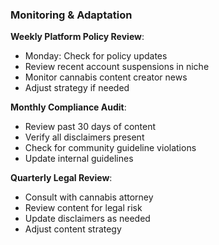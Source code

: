 ### Monitoring & Adaptation

**Weekly Platform Policy Review**:
- Monday: Check for policy updates
- Review recent account suspensions in niche
- Monitor cannabis content creator news
- Adjust strategy if needed

**Monthly Compliance Audit**:
- Review past 30 days of content
- Verify all disclaimers present
- Check for community guideline violations
- Update internal guidelines

**Quarterly Legal Review**:
- Consult with cannabis attorney
- Review content for legal risk
- Update disclaimers as needed
- Adjust content strategy
